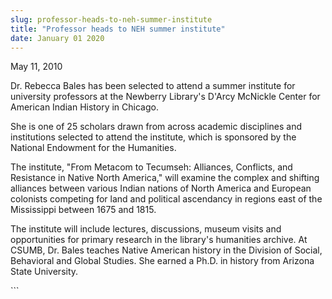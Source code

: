 ```yaml
---
slug: professor-heads-to-neh-summer-institute
title: "Professor heads to NEH summer institute"
date: January 01 2020
---
```


 
<p>May 11, 2010</p>
<p>
  Dr. Rebecca Bales has been selected to attend a summer institute for
  university professors at the Newberry Library's D'Arcy McNickle Center for
  American Indian History in Chicago.
</p>
<p>
  She is one of 25 scholars drawn from across academic disciplines and
  institutions selected to attend the institute, which is sponsored by the
  National Endowment for the Humanities.
</p>
<p>
  The institute, "From Metacom to Tecumseh: Alliances, Conflicts, and Resistance
  in Native North America," will examine the complex and shifting alliances
  between various Indian nations of North America and European colonists
  competing for land and political ascendancy in regions east of the Mississippi
  between 1675 and 1815.
</p>
<p>
  The institute will include lectures, discussions, museum visits and
  opportunities for primary research in the library's humanities archive. At
  CSUMB, Dr. Bales teaches Native American history in the Division of Social,
  Behavioral and Global Studies. She earned a Ph.D. in history from Arizona
  State University.
</p>
<p></p>
```
